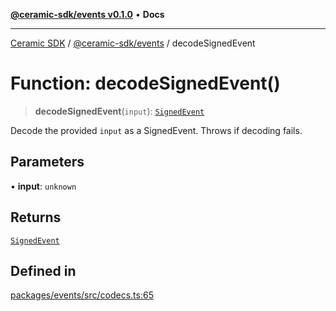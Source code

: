 [**@ceramic-sdk/events v0.1.0**](../README.md) • **Docs**

***

[Ceramic SDK](../../../README.md) / [@ceramic-sdk/events](../README.md) / decodeSignedEvent

# Function: decodeSignedEvent()

> **decodeSignedEvent**(`input`): [`SignedEvent`](../type-aliases/SignedEvent.md)

Decode the provided `input` as a SignedEvent. Throws if decoding fails.

## Parameters

• **input**: `unknown`

## Returns

[`SignedEvent`](../type-aliases/SignedEvent.md)

## Defined in

[packages/events/src/codecs.ts:65](https://github.com/ceramicstudio/ceramic-sdk/blob/a220cbca7950f690af7f3d03a0023681bb9f5426/packages/events/src/codecs.ts#L65)
